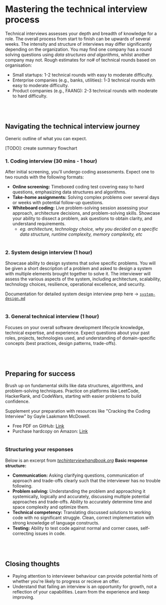 # Mastering the technical interview process
Technical interviews assesses your depth and breadth of knowledge for a role. The overall process from start to finish can be upwards of several weeks. The intensity and structure of interviews may differ significantly depending on the organization. You may find one company has a round solving questions using  _data structures and algorithms_, whilst another company may not.
Rough estimates for no# of technical rounds based on organisation:
- Small startups: 1-2 technical rounds with easy to moderate difficulty.
- Enterprise companies (e.g., banks, utilities): 1-3 technical rounds with easy to moderate difficulty.
- Product companies (e.g., FAANG): 2-3 technical rounds with moderate to hard difficulty.

<br></br>


## Navigating the technical interview journey
Generic outline of what you can expect.

[TODO]: create summary flowchart


### 1. Coding interview (30 mins - 1 hour)
After initial screening, you'll undergo coding assessments. Expect one to two rounds with the following formats:
- **Online screening:** Timeboxed coding test covering easy to hard questions, emphasizing data structures and algorithms.
- **Take-home assignments:** Solving complex problems over several days or weeks with potential follow-up questions.
- **Whiteboard coding:** Live problem-solving session assessing your approach, architecture decisions, and problem-solving skills. Showcase your ability to dissect a problem, ask questions to obtain clarity, and understand requirements.
  - _eg. architecture, technology choice, why you decided on a specific data structure, runtime complexity, memory complexity, etc_
<br></br>

### 2. System design interview (1 hour)
Showcase ability to design systems that solve specific problems. You will be given a short description of a problem and asked to design a system with multiple elements brought together to solve it. The interviewer will assess the various aspects of the system, including architecture, scalability, technology choices, resilience, operational excellence, and security.

Documentation for detailed system design interview prep here -> [`system-design.md`](interviews/system-design.md)
<br></br>

### 3. General technical interview (1 hour)
Focuses on your overall software development lifecycle knowledge, technical expertise, and experience. Expect questions about your past roles, projects, technologies used, and understanding of domain-specific concepts (best practices, design patterns, trade-offs).

<br></br>
## Preparing for success
Brush up on fundamental skills like data structures, algorithms, and problem-solving techniques. Practice on platforms like LeetCode, HackerRank, and CodeWars, starting with easier problems to build confidence. 

Supplement your preparation with resources like "Cracking the Coding Interview" by Gayle Laakmann McDowell.
- Free PDF on GitHub: [Link](https://github.com/Avinash987/Coding/blob/master/Cracking-the-Coding-Interview-6th-Edition-189-Programming-Questions-and-Solutions.pdf)
- Purchase hardcopy on Amazon: [Link](https://www.amazon.com.au/Cracking-Coding-Interview-Programming-Questions/dp/0984782850)
<br></br>

### Structuring your responses
Below is an excerpt from [_techinterviewhandbook.org_](https://www.techinterviewhandbook.org/coding-interview-prep/)
**Basic response structure:**
- **Communication:** Asking clarifying questions, communication of approach and trade-offs clearly such that the interviewer has no trouble following.
- **Problem solving:** Understanding the problem and approaching it systemically, logically and accurately, discussing multiple potential approaches and trade-offs. Ability to accurately determine time and space complexity and optimize them.
- **Technical competency:** Translating discussed solutions to working code with no significant struggle. Clean, correct implementation with strong knowledge of language constructs.
- **Testing:** Ability to test code against normal and corner cases, self-correcting issues in code.

<br></br>
## Closing thoughts
- Paying attention to interviewer behaviour can provide potential hints of whether you're likely to progress or recieve an offer.
- Understand that failing an interview is an opportunity for growth, not a reflection of your capabilities. Learn from the experience and keep improving.
